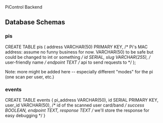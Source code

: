 PiControl Backend

## Database Schemas

### pis

CREATE TABLE pis (
  address VARCHAR(50) PRIMARY KEY, /* Pi's MAC address: assume no funny business for now. VARCHAR(50) to be safe but could be changed to int or something */
  id SERIAL,
  slug VARCHAR(255), /* user-friendly name */
  endpoint TEXT /* api to send requests to */
);

Note: more might be added here -- especially different "modes" for the pi (one scan per user, etc.)

### events

CREATE TABLE events {
    pi_address VARCHAR(50),
    id SERIAL PRIMARY KEY,
    user_id VARCHAR(50), /* id of the scanned user card/band */
    success BOOLEAN,
    endpoint TEXT,
    response TEXT /* we'll store the response for easy debugging */
}